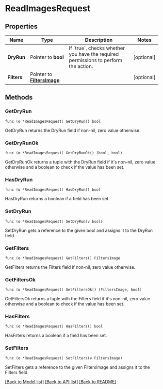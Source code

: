 # ReadImagesRequest

## Properties

Name | Type | Description | Notes
------------ | ------------- | ------------- | -------------
**DryRun** | Pointer to **bool** | If &#x60;true&#x60;, checks whether you have the required permissions to perform the action. | [optional] 
**Filters** | Pointer to [**FiltersImage**](FiltersImage.md) |  | [optional] 

## Methods

### GetDryRun

`func (o *ReadImagesRequest) GetDryRun() bool`

GetDryRun returns the DryRun field if non-nil, zero value otherwise.

### GetDryRunOk

`func (o *ReadImagesRequest) GetDryRunOk() (bool, bool)`

GetDryRunOk returns a tuple with the DryRun field if it's non-nil, zero value otherwise
and a boolean to check if the value has been set.

### HasDryRun

`func (o *ReadImagesRequest) HasDryRun() bool`

HasDryRun returns a boolean if a field has been set.

### SetDryRun

`func (o *ReadImagesRequest) SetDryRun(v bool)`

SetDryRun gets a reference to the given bool and assigns it to the DryRun field.

### GetFilters

`func (o *ReadImagesRequest) GetFilters() FiltersImage`

GetFilters returns the Filters field if non-nil, zero value otherwise.

### GetFiltersOk

`func (o *ReadImagesRequest) GetFiltersOk() (FiltersImage, bool)`

GetFiltersOk returns a tuple with the Filters field if it's non-nil, zero value otherwise
and a boolean to check if the value has been set.

### HasFilters

`func (o *ReadImagesRequest) HasFilters() bool`

HasFilters returns a boolean if a field has been set.

### SetFilters

`func (o *ReadImagesRequest) SetFilters(v FiltersImage)`

SetFilters gets a reference to the given FiltersImage and assigns it to the Filters field.


[[Back to Model list]](../README.md#documentation-for-models) [[Back to API list]](../README.md#documentation-for-api-endpoints) [[Back to README]](../README.md)


